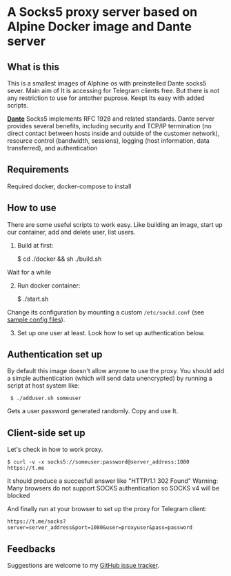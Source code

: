A Socks5 proxy server based on Alpine Docker image and Dante server
=================================================================

What is this
-------------

This is a smallest images of Alphine os with preinstelled Dante socks5 sever.
Main aim of It is accessing for Telegram clients free. But there is not any restriction to use for antother puprose.
Keept Its easy with added scripts.

[**Dante**](http://www.inet.no/dante/index.html) Socks5 implements RFC 1928 and related standards.
Dante server provides several benefits, including security and TCP/IP termination (no direct contact between hosts inside and outside of the customer network), resource control (bandwidth, sessions), logging (host information, data transferred), and authentication



Requirements
-------------

Required docker, docker-compose to install



How to use
----------

There are some useful scripts to work easy.
Like building an image, start up our container, add and delete user, list users.

1. Build at first:

      $ cd ./docker && sh ./build.sh

Wait for a while

2. Run docker container:
     
     $ ./start.sh

Change its configuration by mounting a custom `/etc/sockd.conf`
(see [sample config files](http://www.inet.no/dante/doc/latest/config/server.html)).

3. Set up one user at least. Look how to set up authentication below.



Authentication set up
---------------------

By default this image doesn't allow anyone to use the proxy.
You should add a simple authentication (which will send data unencrypted) by running a script at host system like:

     $ ./adduser.sh someuser

Gets a user password generated randomly. Copy and use It.



Client-side set up
-------------------

Let's check in how to work proxy.

    $ curl -v -x socks5://someuser:password@server_address:1080 https://t.me

It should produce a succesfull answer like "HTTP/1.1 302 Found"
Warning: Many browsers do not support SOCKS authentication so SOCKS v4 will be blocked

And finally run at your browser to set up the proxy for Telegram client:

    https://t.me/socks?server=server_address&port=1080&user=proxyuser&pass=password



Feedbacks
---------

Suggestions are welcome to my [GitHub issue tracker](https://github.com/shinevit/dante-alphine/issues).


